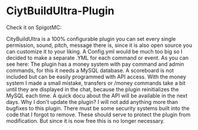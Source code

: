 # CiytBuildUltra-Plugin

Check it on SpigotMC: 


CityBuildUltra is a 100% configurable plugin you can set every single permission, sound, pitch, message there is, since it is also open source you can customize it to your liking. A Config.yml would be much too big so I decided to make a separate .YML for each command or event. As you can see here:
The plugin has a money system with pay command and admin commands, for this it needs a MySQL database. A scoreboard is not included but can be easily programmed with API access. With the money system I made a small mistake, transfers or /money commands take a bit until they are displayed in the chat, because the plugin reinitializes the MySQL each time. A quick docu about the API will be available in the next days. Why I don't update the plugin? I will not add anything more than bugfixes to this plugin. There must be some security systems built into the code that I forgot to remove. These should serve to protect the plugin from modification. But since it is now free this is no longer necessary.
